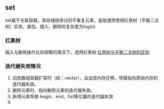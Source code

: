 ## set
set属于关联容器，其存储排序过的不重复元素，底层通常使用红黑树（平衡二叉树）实现，查找、插入、删除的复杂度为log(n)

### 红黑树
插入与删除操作比较频繁的情况下，选用红黑树
[红黑树与平衡二叉树的区别](https://blog.csdn.net/y506798278/article/details/104275033)

### 迭代器失效情况
1. 动态数组容器扩容时（如：vector），会出现内存迁移，导致指向原始内存的迭代器失效。
2. 删除元素时，指向删除元素的迭代器失效。
3. 新增元素导致 begin、end、fist等位置的迭代器失效
4. 